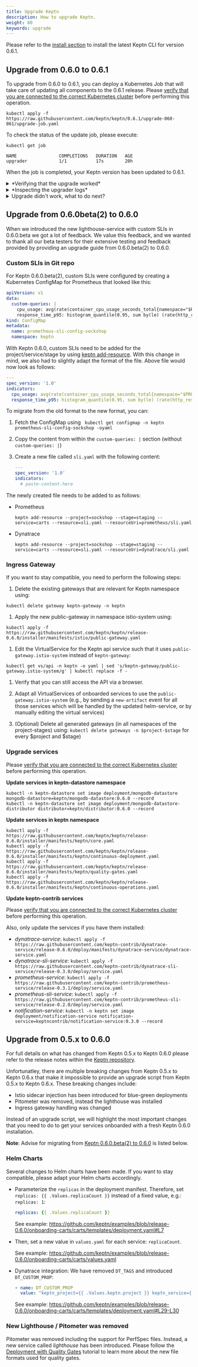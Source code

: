 ```yaml
---
title: Upgrade Keptn
description: How to upgrade Keptn.
weight: 80
keywords: upgrade
---
```


Please refer to the [install section](../setup-keptn) to install the latest Keptn CLI for version 0.6.1.

## Upgrade from 0.6.0 to 0.6.1

To upgrade from 0.6.0 to 0.6.1, you can deploy a Kubernetes Job that will take care of updating all components to the 0.6.1 release. Please [verify that you are connected to the correct Kubernetes cluster](../../reference/troubleshooting/#verify-kubernetes-context-with-keptn-installation)
before performing this operation.

```console
kubectl apply -f https://raw.githubusercontent.com/keptn/keptn/0.6.1/upgrade-060-061/upgrade-job.yaml
```

To check the status of the update job, please execute:

```console
kubectl get job

NAME                COMPLETIONS   DURATION   AGE
upgrader            1/1           17s        20h
```

When the job is completed, your Keptn version has been updated to 0.6.1.

<details><summary>*Verifying that the upgrade worked*</summary>

To verify that the upgrade process worked, please check the images and their tags using `kubectl` as described below. 

**Before the upgrade**:

```console
kubectl -n keptn get deployments -owide

NAME                                                      READY   UP-TO-DATE   AVAILABLE   AGE     CONTAINERS               IMAGES                                      SELECTOR
api                                                       1/1     1            1           4h25m   api                      keptn/api:0.6.0                             run=api
bridge                                                    1/1     1            1           4h25m   bridge                   keptn/bridge2:20200308.0859                 run=bridge
configuration-service                                     1/1     1            1           4h25m   configuration-service    keptn/configuration-service:20200308.0859   run=configuration-service
eventbroker-go                                            1/1     1            1           4h25m   eventbroker-go           keptn/eventbroker-go:0.6.0                  run=eventbroker-go
gatekeeper-service                                        1/1     1            1           4h24m   gatekeeper-service       keptn/gatekeeper-service:0.6.0              run=gatekeeper-service
gatekeeper-service-evaluation-done-distributor            1/1     1            1           4h24m   distributor              keptn/distributor:0.6.0                     run=distributor
helm-service                                              1/1     1            1           4h25m   helm-service             keptn/helm-service:0.6.0                    run=helm-service
helm-service-configuration-change-distributor             1/1     1            1           4h24m   distributor              keptn/distributor:0.6.0                     run=distributor
helm-service-service-create-distributor                   1/1     1            1           4h25m   distributor              keptn/distributor:0.6.0                     run=distributor
jmeter-service                                            1/1     1            1           4h24m   jmeter-service           keptn/jmeter-service:0.6.0                  run=jmeter-service
jmeter-service-deployment-distributor                     1/1     1            1           4h24m   distributor              keptn/distributor:0.6.0                     run=distributor
lighthouse-service                                        1/1     1            1           4h24m   lighthouse-service       keptn/lighthouse-service:0.6.0              run=lighthouse-service
lighthouse-service-get-sli-done-distributor               1/1     1            1           4h24m   distributor              keptn/distributor:0.6.0                     run=distributor
lighthouse-service-start-evaluation-distributor           1/1     1            1           4h24m   distributor              keptn/distributor:0.6.0                     run=distributor
lighthouse-service-tests-finished-distributor             1/1     1            1           4h24m   distributor              keptn/distributor:0.6.0                     run=distributor
nats-operator                                             1/1     1            1           4h25m   nats-operator            connecteverything/nats-operator:0.6.0       name=nats-operator
prometheus-service                                        1/1     1            1           27m     prometheus-service       keptn/prometheus-service:0.3.1              run=prometheus-service
prometheus-service-monitoring-configure-distributor       1/1     1            1           27m     distributor              keptn/distributor:0.5.0                     run=distributor
prometheus-sli-service                                    1/1     1            1           24m     prometheus-sli-service   keptn/prometheus-sli-service:0.2.0          run=prometheus-sli-service
prometheus-sli-service-monitoring-configure-distributor   1/1     1            1           24m     distributor              keptn/distributor:0.5.0                     run=distributor
remediation-service                                       1/1     1            1           4h24m   remediation-service      keptn/remediation-service:0.6.0             run=remediation-service
remediation-service-problem-distributor                   1/1     1            1           4h24m   distributor              keptn/distributor:0.6.0                     run=distributor
shipyard-service                                          1/1     1            1           4h25m   shipyard-service         keptn/shipyard-service:0.6.0                run=shipyard-service
shipyard-service-create-project-distributor               1/1     1            1           4h25m   distributor              keptn/distributor:0.6.0                     run=distributor
shipyard-service-delete-project-distributor               1/1     1            1           4h25m   distributor              keptn/distributor:0.6.0                     run=distributor
wait-service                                              1/1     1            1           4h24m   wait-service             keptn/wait-service:0.6.0                    run=wait-service
wait-service-deployment-distributor                       1/1     1            1           4h24m   distributor              keptn/distributor:0.6.0                     run=distributor
```

```console
kubectl -n keptn-datastore get deployments -owide

NAME                            READY   UP-TO-DATE   AVAILABLE   AGE     CONTAINERS          IMAGES                                  SELECTOR
mongodb                         1/1     1            1           4h25m   mongodb             centos/mongodb-36-centos7:1             name=mongodb
mongodb-datastore               1/1     1            1           4h25m   mongodb-datastore   keptn/mongodb-datastore:20200308.0859   run=mongodb-datastore
mongodb-datastore-distributor   1/1     1            1           4h25m   distributor         keptn/distributor:0.6.0                 run=distributor
```

**After the upgrade**

```console
kubectl -n keptn get deployments -owide

NAME                                                      READY   UP-TO-DATE   AVAILABLE   AGE     CONTAINERS               IMAGES                                  SELECTOR
api                                                       1/1     1            1           4h39m   api                      keptn/api:0.6.1                         run=api
bridge                                                    1/1     1            1           4h39m   bridge                   keptn/bridge2:0.6.1                     run=bridge
configuration-service                                     1/1     1            1           4h39m   configuration-service    keptn/configuration-service:0.6.1       run=configuration-service
eventbroker-go                                            1/1     1            1           4h39m   eventbroker-go           keptn/eventbroker-go:0.6.1              run=eventbroker-go
gatekeeper-service                                        1/1     1            1           4h39m   gatekeeper-service       keptn/gatekeeper-service:0.6.1          run=gatekeeper-service
gatekeeper-service-evaluation-done-distributor            1/1     1            1           4h39m   distributor              keptn/distributor:0.6.1                 run=distributor
helm-service                                              1/1     1            1           4h39m   helm-service             keptn/helm-service:0.6.1                run=helm-service
helm-service-configuration-change-distributor             1/1     1            1           4h39m   distributor              keptn/distributor:0.6.1                 run=distributor
helm-service-service-create-distributor                   1/1     1            1           4h39m   distributor              keptn/distributor:0.6.1                 run=distributor
jmeter-service                                            1/1     1            1           4h39m   jmeter-service           keptn/jmeter-service:0.6.1              run=jmeter-service
jmeter-service-deployment-distributor                     1/1     1            1           4h39m   distributor              keptn/distributor:0.6.1                 run=distributor
lighthouse-service                                        1/1     1            1           4h39m   lighthouse-service       keptn/lighthouse-service:0.6.1          run=lighthouse-service
lighthouse-service-distributor                            1/1     1            1           72s     distributor              keptn/distributor:0.6.1                 run=distributor
nats-operator                                             1/1     1            1           4h40m   nats-operator            connecteverything/nats-operator:0.6.0   name=nats-operator
prometheus-service                                        1/1     1            1           41m     prometheus-service       keptn/prometheus-service:0.3.1          run=prometheus-service
prometheus-service-monitoring-configure-distributor       1/1     1            1           41m     distributor              keptn/distributor:0.5.0                 run=distributor
prometheus-sli-service                                    1/1     1            1           38m     prometheus-sli-service   keptn/prometheus-sli-service:0.2.1      run=prometheus-sli-service
prometheus-sli-service-monitoring-configure-distributor   1/1     1            1           38m     distributor              keptn/distributor:latest                run=distributor
remediation-service                                       1/1     1            1           4h39m   remediation-service      keptn/remediation-service:0.6.1         run=remediation-service
remediation-service-problem-distributor                   1/1     1            1           4h39m   distributor              keptn/distributor:0.6.1                 run=distributor
shipyard-service                                          1/1     1            1           4h39m   shipyard-service         keptn/shipyard-service:0.6.1            run=shipyard-service
shipyard-service-create-project-distributor               1/1     1            1           4h39m   distributor              keptn/distributor:0.6.1                 run=distributor
shipyard-service-delete-project-distributor               1/1     1            1           4h39m   distributor              keptn/distributor:0.6.1                 run=distributor
wait-service                                              1/1     1            1           4h39m   wait-service             keptn/wait-service:0.6.1                run=wait-service
wait-service-deployment-distributor                       1/1     1            1           4h39m   distributor              keptn/distributor:0.6.1                 run=distributor

```

```console
kubectl -n keptn-datastore get deployments -owide

NAME                            READY   UP-TO-DATE   AVAILABLE   AGE     CONTAINERS          IMAGES                          SELECTOR
mongodb                         1/1     1            1           2m41s   mongodb             centos/mongodb-36-centos7:1     name=mongodb
mongodb-datastore               1/1     1            1           4h40m   mongodb-datastore   keptn/mongodb-datastore:0.6.1   run=mongodb-datastore
mongodb-datastore-distributor   1/1     1            1           4h40m   distributor         keptn/distributor:0.6.1         run=distributor
```

</details>

<details><summary>*Inspecting the upgrader logs*</summary>
To see the log of the upgrader, execute:

```
kubectl logs job/upgrader
```

The expected log output should look as follows:

```
X-Content-Type-Options: nosniff
X-Frame-Options: deny
X-XSS-Protection: 1; mode=block
ETag: W/"62410fda329f5beff601663f21cf70e7ef22ba0d72201a71e4583742d5a894ce"
Cache-Control: max-age=300
X-Geo-Block-List:
Via: 1.1 varnish (Varnish/6.0)
X-GitHub-Request-Id: EA38:03B6:2FB4D:40878:5E68D9A4
Content-Length: 185
Accept-Ranges: bytes
Date: Wed, 11 Mar 2020 12:29:27 GMT
Via: 1.1 varnish
Connection: keep-alive
X-Served-By: cache-mdw17332-MDW
X-Cache: MISS, MISS
X-Cache-Hits: 0, 0
X-Timer: S1583929768.602904,VS0,VE141
Vary: Authorization,Accept-Encoding
Access-Control-Allow-Origin: *
X-Fastly-Request-ID: 9dd59ca82cfb8b58daeccf1c941cda68f0c41559
Expires: Wed, 11 Mar 2020 12:34:27 GMT
Source-Age: 0

HTTP/1.1 200 OK
Content-Type: text/plain; charset=utf-8
Content-Security-Policy: default-src 'none'; style-src 'unsafe-inline'; sandbox
Strict-Transport-Security: max-age=31536000
X-Content-Type-Options: nosniff
X-Frame-Options: deny
X-XSS-Protection: 1; mode=block
ETag: W/"bd599b4f1a452ac2f017b03fefbc1f290c0ee9d8c698fd47462521a0f4d514bc"
Cache-Control: max-age=300
X-Geo-Block-List:
Via: 1.1 varnish (Varnish/6.0)
X-GitHub-Request-Id: 14EA:2261:5CD15:7C5E6:5E68D9A7
Content-Length: 931
Accept-Ranges: bytes
Date: Wed, 11 Mar 2020 12:29:27 GMT
Via: 1.1 varnish
Connection: keep-alive
X-Served-By: cache-mdw17354-MDW
X-Cache: MISS, MISS
X-Cache-Hits: 0, 0
X-Timer: S1583929768.815580,VS0,VE119
Vary: Authorization,Accept-Encoding
Access-Control-Allow-Origin: *
X-Fastly-Request-ID: 5a6a439ec8e8dd3baa8eb976e3ec4c7311afb3a6
Expires: Wed, 11 Mar 2020 12:34:27 GMT
Source-Age: 0

HTTP/1.1 200 OK
Content-Type: text/plain; charset=utf-8
Content-Security-Policy: default-src 'none'; style-src 'unsafe-inline'; sandbox
Strict-Transport-Security: max-age=31536000
X-Content-Type-Options: nosniff
X-Frame-Options: deny
X-XSS-Protection: 1; mode=block
ETag: W/"73130e0bcf52bb8b5de6a31d5b71398b6872b796bd967581e330d5dfa963eb4c"
Cache-Control: max-age=300
X-Geo-Block-List:
Via: 1.1 varnish (Varnish/6.0)
X-GitHub-Request-Id: BAA4:61F0:329AB:43B6A:5E68D9A6
Content-Length: 185
Accept-Ranges: bytes
Date: Wed, 11 Mar 2020 12:29:28 GMT
Via: 1.1 varnish
Connection: keep-alive
X-Served-By: cache-mdw17347-MDW
X-Cache: MISS, MISS
X-Cache-Hits: 0, 0
X-Timer: S1583929768.007367,VS0,VE122
Vary: Authorization,Accept-Encoding
Access-Control-Allow-Origin: *
X-Fastly-Request-ID: db1cbe1861e8c02f6915c6cf08276cf3583b3543
Expires: Wed, 11 Mar 2020 12:34:28 GMT
Source-Age: 0

HTTP/1.1 200 OK
Content-Type: text/plain; charset=utf-8
Content-Security-Policy: default-src 'none'; style-src 'unsafe-inline'; sandbox
Strict-Transport-Security: max-age=31536000
X-Content-Type-Options: nosniff
X-Frame-Options: deny
X-XSS-Protection: 1; mode=block
ETag: W/"cf93aec85784b32ea6db38007e73173e45cc358e1c6fea212655965d3c55a926"
Cache-Control: max-age=300
X-Geo-Block-List:
Via: 1.1 varnish (Varnish/6.0)
X-GitHub-Request-Id: 7F68:7400:66E52:87C3C:5E68D9A8
Content-Length: 9180
Accept-Ranges: bytes
Date: Wed, 11 Mar 2020 12:29:28 GMT
Via: 1.1 varnish
Connection: keep-alive
X-Served-By: cache-mdw17346-MDW
X-Cache: MISS, MISS
X-Cache-Hits: 0, 0
X-Timer: S1583929768.229165,VS0,VE109
Vary: Authorization,Accept-Encoding
Access-Control-Allow-Origin: *
X-Fastly-Request-ID: 4dbedcfa191cbe06b8db7314ef1f6cac911dcabc
Expires: Wed, 11 Mar 2020 12:34:28 GMT
Source-Age: 0

HTTP/1.1 200 OK
Content-Type: text/plain; charset=utf-8
Content-Security-Policy: default-src 'none'; style-src 'unsafe-inline'; sandbox
Strict-Transport-Security: max-age=31536000
X-Content-Type-Options: nosniff
X-Frame-Options: deny
X-XSS-Protection: 1; mode=block
ETag: W/"92d5830bbf6cdb6063dbd6b21e338603a2eb9b17c7b08a9a8888bc54875abf8f"
Cache-Control: max-age=300
X-Geo-Block-List:
Via: 1.1 varnish (Varnish/6.0)
X-GitHub-Request-Id: E6C6:26D5:A1F2:EBC2:5E68D9A7
Content-Length: 2060
Accept-Ranges: bytes
Date: Wed, 11 Mar 2020 12:29:28 GMT
Via: 1.1 varnish
Connection: keep-alive
X-Served-By: cache-mdw17338-MDW
X-Cache: MISS, MISS
X-Cache-Hits: 0, 0
X-Timer: S1583929768.410886,VS0,VE150
Vary: Authorization,Accept-Encoding
Access-Control-Allow-Origin: *
X-Fastly-Request-ID: c40bed9f09e89a884ccfb50b7a06e01992fdfe29
Expires: Wed, 11 Mar 2020 12:34:28 GMT
Source-Age: 0

HTTP/1.1 200 OK
Content-Type: text/plain; charset=utf-8
Content-Security-Policy: default-src 'none'; style-src 'unsafe-inline'; sandbox
Strict-Transport-Security: max-age=31536000
X-Content-Type-Options: nosniff
X-Frame-Options: deny
X-XSS-Protection: 1; mode=block
ETag: W/"c03cd2606cf51c583f102cd41e5fcf78886ab8df91a4f159833d8b7c0cc02b60"
Cache-Control: max-age=300
X-Geo-Block-List:
Via: 1.1 varnish (Varnish/6.0)
X-GitHub-Request-Id: 4CF2:1FEB:5D0AD:7C5E8:5E68D9A7
Content-Length: 4381
Accept-Ranges: bytes
Date: Wed, 11 Mar 2020 12:29:28 GMT
Via: 1.1 varnish
Connection: keep-alive
X-Served-By: cache-mdw17345-MDW
X-Cache: MISS, MISS
X-Cache-Hits: 0, 0
X-Timer: S1583929769.632244,VS0,VE100
Vary: Authorization,Accept-Encoding
Access-Control-Allow-Origin: *
X-Fastly-Request-ID: 592cdff071a491a9b6dc3f432e711a19273d45ea
Expires: Wed, 11 Mar 2020 12:34:28 GMT
Source-Age: 0

HTTP/1.1 200 OK
Content-Type: text/plain; charset=utf-8
Content-Security-Policy: default-src 'none'; style-src 'unsafe-inline'; sandbox
Strict-Transport-Security: max-age=31536000
X-Content-Type-Options: nosniff
X-Frame-Options: deny
X-XSS-Protection: 1; mode=block
ETag: W/"87e9df799f257992b7526b47c65481c0601847caa5c31fba9308f84a8a8e59e6"
Cache-Control: max-age=300
X-Geo-Block-List:
Via: 1.1 varnish (Varnish/6.0)
X-GitHub-Request-Id: C12E:6C2D:66F73:88323:5E68D9A7
Content-Length: 3876
Accept-Ranges: bytes
Date: Wed, 11 Mar 2020 12:29:28 GMT
Via: 1.1 varnish
Connection: keep-alive
X-Served-By: cache-mdw17343-MDW
X-Cache: MISS, MISS
X-Cache-Hits: 0, 0
X-Timer: S1583929769.802585,VS0,VE84
Vary: Authorization,Accept-Encoding
Access-Control-Allow-Origin: *
X-Fastly-Request-ID: ffb1f45f5f9b495b53c9737294bdcceaab6b18bc
Expires: Wed, 11 Mar 2020 12:34:28 GMT
Source-Age: 0

[keptn|DEBUG] [2020-03-11 12:29:28] Check if Keptn 0.6.0 is currently installed
[keptn|DEBUG] [2020-03-11 12:29:29] Exporting events from previous Keptn installation.
2020-03-11T12:29:29.345+0000    connected to: localhost
2020-03-11T12:29:29.369+0000    exported 208 records
[keptn|DEBUG] [2020-03-11 12:29:29] Updating MongoDB.
deployment.extensions "mongodb" deleted
persistentvolumeclaim/mongodata configured
deployment.apps/mongodb created
service/mongodb configured
Waiting for deployment "mongodb" rollout to finish: 0 of 1 updated replicas are available...
deployment "mongodb" successfully rolled out
[keptn|DEBUG] [2020-03-11 12:29:34] Deployment mongodb in keptn-datastore namespace available.
deployment "mongodb" successfully rolled out
[keptn|DEBUG] [2020-03-11 12:29:34] Deployment mongodb-datastore in keptn-datastore namespace available.
deployment "mongodb" successfully rolled out
[keptn|DEBUG] [2020-03-11 12:29:34] Deployment mongodb-datastore-distributor in keptn-datastore namespace available.
[keptn|DEBUG] [2020-03-11 12:29:34] Importing events from previous installation to updated MongoDB.
2020-03-11T12:29:37.691+0000    [........................] keptn.events 0B/110KB (0.0%)
2020-03-11T12:29:37.742+0000    connected to: localhost
2020-03-11T12:29:37.768+0000    [########################] keptn.events 110KB/110KB (100.0%)
2020-03-11T12:29:37.768+0000    imported 208 documents
[keptn|DEBUG] [2020-03-11 12:29:37] Updating mongodb-datastore.
deployment.extensions/mongodb-datastore image updated
deployment.extensions/mongodb-datastore-distributor image updated
[keptn|DEBUG] [2020-03-11 12:29:37] Updating Keptn core.
deployment.apps/api configured
service/api unchanged
deployment.apps/bridge configured
service/bridge unchanged
deployment.apps/eventbroker-go configured
service/event-broker unchanged
deployment.apps/helm-service configured
service/helm-service unchanged
deployment.apps/helm-service-service-create-distributor configured
deployment.apps/shipyard-service configured
service/shipyard-service unchanged
deployment.apps/shipyard-service-create-project-distributor configured
deployment.apps/shipyard-service-delete-project-distributor configured
persistentvolumeclaim/configuration-volume configured
deployment.apps/configuration-service configured
service/configuration-service unchanged
deployment.apps/lighthouse-service configured
service/lighthouse-service unchanged
deployment.apps/lighthouse-service-distributor created
NAME                 TYPE        CLUSTER-IP    EXTERNAL-IP   PORT(S)    AGE
gatekeeper-service   ClusterIP   10.48.2.161   <none>        8080/TCP   7d20h
[keptn|DEBUG] [2020-03-11 12:29:40] Full installation detected. Upgrading CD and CO services
deployment.apps/gatekeeper-service configured
service/gatekeeper-service unchanged
deployment.apps/gatekeeper-service-evaluation-done-distributor configured
deployment.apps/helm-service-configuration-change-distributor configured
deployment.apps/jmeter-service configured
service/jmeter-service unchanged
deployment.apps/jmeter-service-deployment-distributor configured
deployment.apps/wait-service configured
service/wait-service unchanged
deployment.apps/wait-service-deployment-distributor configured
deployment.apps/remediation-service configured
service/remediation-service unchanged
deployment.apps/remediation-service-problem-distributor configured
Error from server (NotFound): services "dynatrace-service" not found
Error from server (NotFound): services "dynatrace-sli-service" not found
Error from server (NotFound): services "prometheus-service" not found
Error from server (NotFound): services "prometheus-sli-service" not found
Error from server (NotFound): services "servicenow-service" not found
```

**Note:** The messages at the end of the log output, such as `Error from server (NotFound): services "dynatrace-service" not found` does not mean that the upgrade has not been successful.
This message simply means that the respective service, e.g. the dynatrace-service has not been installed in your cluster in the previous Keptn version. 
If the service has indeed been deployed previously, it will be updated to the latest compatible version.
</details>

<details><summary>Upgrade didn't work, what to do next?</summary>

Please create a [new bug report](https://github.com/keptn/keptn/issues/new?assignees=&labels=bug&template=bug_report.md&title=) 
and provide us more information (log output, etc...), e.g.:

* `kubectl logs job/upgrader`
* `kubectl get pods -n keptn`
* `kubectl -n keptn get deployments -owide`
* `kubectl get pods -n keptn-datastore`
* `kubectl -n keptn-datastore get deployments -owide`

</details>

## Upgrade from 0.6.0beta(2) to 0.6.0

When we introduced the new lighthouse-service with custom SLIs in 0.6.0.beta we got a lot of feedback. We value this feedback, and we wanted to thank all our beta testers for their extensive testing and feedback provided by providing an upgrade guide from 0.6.0.beta(2) to 0.6.0.

### Custom SLIs in Git repo

For Keptn 0.6.0.beta(2), custom SLIs were configured by creating a Kubernetes ConfigMap for Prometheus that looked like this:

```yaml
apiVersion: v1
data:
  custom-queries: |
    cpu_usage: avg(rate(container_cpu_usage_seconds_total{namespace="$PROJECT-$STAGE",pod_name=~"$SERVICE-primary-.*"}[5m]))
    response_time_p95: histogram_quantile(0.95, sum by(le) (rate(http_response_time_milliseconds_bucket{handler="ItemsController.addToCart",job="$SERVICE-$PROJECT-$STAGE"}[$DURATION_SECONDS])))
kind: ConfigMap
metadata:
  name: prometheus-sli-config-sockshop
  namespace: keptn
```

With Keptn 0.6.0, custom SLIs need to be added for the project/service/stage by using [keptn add-resource](../../reference/cli/#keptn-add-resource). With this change in mind, we also had to slightly adapt the format of the file. Above file would now look as follows:

```yaml
---
spec_version: '1.0'
indicators:
  cpu_usage: avg(rate(container_cpu_usage_seconds_total{namespace="$PROJECT-$STAGE",pod_name=~"$SERVICE-primary-.*"}[5m]))
  response_time_p95: histogram_quantile(0.95, sum by(le) (rate(http_response_time_milliseconds_bucket{handler="ItemsController.addToCart",job="$SERVICE-$PROJECT-$STAGE"}[$DURATION_SECONDS])))
```

To migrate from the old format to the new format, you can:

1. Fetch the ConfigMap using ` kubectl get configmap -n keptn prometheus-sli-config-sockshop -oyaml`
1. Copy the content from within the `custom-queries: |` section (without `custom-queries: |`)
1. Create a new file called `sli.yaml` with the following content:

    ```yaml
    ---
    spec_version: '1.0'
    indicators:
      # paste-content-here
    ```

The newly created file needs to be added to as follows:

* Prometheus

    ```console
    keptn add-resource --project=sockshop --stage=staging --service=carts --resource=sli.yaml --resourceUri=prometheus/sli.yaml
    ```

* Dynatrace

    ```console
    keptn add-resource --project=sockshop --stage=staging --service=carts --resource=sli.yaml --resourceUri=dynatrace/sli.yaml
    ```

### Ingress Gateway

If you want to stay compatible, you need to perform the following steps:

1. Delete the existing gateways that are relevant for Keptn namespace using:
```console
kubectl delete gateway keptn-gateway -n keptn
```

1. Apply the new public-gateway in namespace istio-system using:
```console
kubectl apply -f https://raw.githubusercontent.com/keptn/keptn/release-0.6.0/installer/manifests/istio/public-gateway.yaml
```

1. Edit the VirtualService for the Keptn api service such that it uses `public-gateway.istio-system` instead of `keptn-gateway`: 
```console
kubectl get vs/api -n keptn -o yaml | sed 's/keptn-gateway/public-gateway.istio-system/g' | kubectl replace -f -
```

1. Verify that you can still access the API via a browser.

1. Adapt all VirtualServices of onboarded services to use the `public-gateway.istio-system` (e.g., by sending a `new-artifact` event for all those services which will be handled by the updated helm-service, or by manually editing the virtual services)

1. (Optional) Delete all generated gateways (in all namespaces of the project-stages) using: `kubectl delete gateways -n $project-$stage` for every $project and $stage)

### Upgrade services

Please [verify that you are connected to the correct Kubernetes cluster](../../reference/troubleshooting/#verify-kubernetes-context-with-keptn-installation)
before performing this operation.

**Update services in keptn-datastore namespace**

```console
kubectl -n keptn-datastore set image deployment/mongodb-datastore mongodb-datastore=keptn/mongodb-datastore:0.6.0 --record
kubectl -n keptn-datastore set image deployment/mongodb-datastore-distributor distributor=keptn/distributor:0.6.0 --record
```

**Update services in keptn namespace**

```console
kubectl apply -f https://raw.githubusercontent.com/keptn/keptn/release-0.6.0/installer/manifests/keptn/core.yaml
kubectl apply -f https://raw.githubusercontent.com/keptn/keptn/release-0.6.0/installer/manifests/keptn/continuous-deployment.yaml
kubectl apply -f https://raw.githubusercontent.com/keptn/keptn/release-0.6.0/installer/manifests/keptn/quality-gates.yaml
kubectl apply -f https://raw.githubusercontent.com/keptn/keptn/release-0.6.0/installer/manifests/keptn/continuous-operations.yaml
```

**Update keptn-contrib services** 

Please [verify that you are connected to the correct Kubernetes cluster](../../reference/troubleshooting/#verify-kubernetes-context-with-keptn-installation)
before performing this operation.

Also, only update the services if you have them installed:

* *dynatrace-service*: `kubectl apply -f https://raw.githubusercontent.com/keptn-contrib/dynatrace-service/release-0.6.0/deploy/manifests/dynatrace-service/dynatrace-service.yaml`
* *dynatrace-sli-service*: `kubectl apply -f https://raw.githubusercontent.com/keptn-contrib/dynatrace-sli-service/release-0.3.0/deploy/service.yaml`
* *prometheus-service*: `kubectl apply -f https://raw.githubusercontent.com/keptn-contrib/prometheus-service/release-0.3.1/deploy/service.yaml`
* *prometheus-sli-service*: `kubectl apply -f https://raw.githubusercontent.com/keptn-contrib/prometheus-sli-service/release-0.2.0/deploy/service.yaml`
* *notification-service*: `kubectl -n keptn set image deployment/notification-service notification-service=keptncontrib/notification-service:0.3.0 --record`

## Upgrade from 0.5.x to 0.6.0

For full details on what has changed from Keptn 0.5.x to Keptn 0.6.0 please refer to the release notes within the [Keptn repository](https://github.com/keptn/keptn/releases/0.6.0). 

Unfortunatley, there are multiple breaking changes from Keptn 0.5.x to Keptn 0.6.x that make it impossible to provide an upgrade script from Keptn 0.5.x to Keptn 0.6.x. These breaking changes include:

* Istio sidecar injection has been introduced for blue-green deployments
* Pitometer was removed, instead the lighthouse was installed
* Ingress gateway handling was changed

Instead of an upgrade script, we will highlight the most important changes that you need to do to get your services onboarded with a fresh Keptn 0.6.0 installation.

**Note**: Advise for migrating from [Keptn 0.6.0.beta(2) to 0.6.0](#upgrade-from-0-6-0beta-2-to-0-6-0) is listed below.

### Helm Charts

Several changes to Helm charts have been made. If you want to stay compatible, please adapt your Helm charts accordingly.

* Parameterize the `replicas` in the deployment manifest. Therefore, set `replicas: {{ .Values.replicaCount }}` instead of a fixed value, e.g.: `replicas: 1`:

  ```yaml
  replicas: {{ .Values.replicaCount }}
  ```

  See example: https://github.com/keptn/examples/blob/release-0.6.0/onboarding-carts/carts/templates/deployment.yaml#L7

* Then, set a new value in `values.yaml` for each service: `replicaCount`. 

  See example: https://github.com/keptn/examples/blob/release-0.6.0/onboarding-carts/carts/values.yaml

* Dynatrace integration: We have removed `DT_TAGS` and introduced `DT_CUSTOM_PROP`:

  ```yaml
  - name: DT_CUSTOM_PROP
    value: "keptn_project={{ .Values.keptn.project }} keptn_service={{ .Values.keptn.service }} keptn_stage={{ .Values.keptn.stage }} keptn_deployment={{ .Values.keptn.deployment }}"
  ```
  
  See example: https://github.com/keptn/examples/blob/release-0.6.0/onboarding-carts/carts/templates/deployment.yaml#L29-L30

### New Lighthouse / Pitometer was removed

Pitometer was removed including the support for PerfSpec files. Instead, a new service called *lighthouse* has been introduced. Please follow the [Deployment with Quality Gates](../../usecases/deployments-with-quality-gates/) tutorial to learn more about the new file formats used for quality gates.
